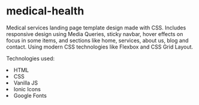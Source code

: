# medical-health
Medical services landing page template design made with CSS. Includes responsive design using Media Queries, sticky navbar, hover effects on focus in some items, and sections like home, services, about us, blog and contact. Using modern CSS technologies like Flexbox and CSS Grid Layout.

Technologies used: 

<li>HTML</li>
<li>CSS</li>
<li>Vanilla JS</li>
<li>Ionic Icons</li>
<li>Google Fonts</li>
